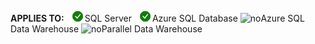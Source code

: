 <Token>**APPLIES TO:** ![yes](media/yes.png)SQL Server ![yes](media/yes.png)Azure SQL Database ![no](media/no.png)Azure SQL Data Warehouse ![no](media/no.png)Parallel Data Warehouse </Token>
